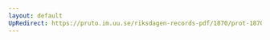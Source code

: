 ```yaml
---
layout: default
UpRedirect: https://pruto.im.uu.se/riksdagen-records-pdf/1870/prot-1870--ak--420.pdf
---
```

